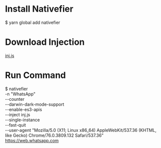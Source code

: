 # Install Nativefier
$ yarn global add nativefier
# Download Injection
[inj.js](inj.js)
# Run Command
$ nativefier \
-n "WhatsApp" \
--counter \
--darwin-dark-mode-support \
--enable-es3-apis \
--inject inj.js \
--single-instance \
--fast-quit \
--user-agent "Mozilla/5.0 (X11; Linux x86_64) AppleWebKit/537.36 (KHTML, like Gecko) Chrome/76.0.3809.132 Safari/537.36" \
https://web.whatsapp.com